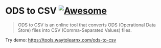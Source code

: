 # ODS to CSV [![Awesome](https://cdn.rawgit.com/sindresorhus/awesome/d7305f38d29fed78fa85652e3a63e154dd8e8829/media/badge.svg)](https://github.com/sindresorhus/awesome)

>ODS to CSV is an online tool that converts ODS (Operational Data Store) files into CSV (Comma-Separated Values) files.

Try demo: https://tools.waytolearnx.com/ods-to-csv
